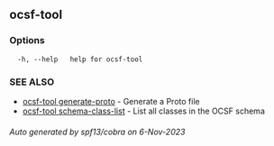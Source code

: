 ## ocsf-tool



### Options

```
  -h, --help   help for ocsf-tool
```

### SEE ALSO

* [ocsf-tool generate-proto](ocsf-tool_generate-proto.md)	 - Generate a Proto file
* [ocsf-tool schema-class-list](ocsf-tool_schema-class-list.md)	 - List all classes in the OCSF schema

###### Auto generated by spf13/cobra on 6-Nov-2023
